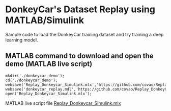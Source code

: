 # DonkeyCar's Dataset Replay using MATLAB/Simulink

Sample code to load the DonkeyCar training dataset and try training a deep learning model.

## MATLAB command to download and open the demo (MATLAB live script)
```
mkdir('./donkeycar_demo');
cd('./donkeycar_demo');
websave('Replay_Donkeycar_Simulink.mlx','https://github.com/covao/Replay_DonkeyCar_Simulink/raw/main/Replay_Donkeycar_Simulink.mlx');
websave('donkeycar_replay.mdl','https://github.com/covao/Replay_DonkeyCar_Simulink/raw/main/donkeycar_replay.mdl');
open('Replay_Donkeycar_Simulink.mlx');

```
MATLAB live script file [Replay_Donkeycar_Simulink.mlx](https://github.com/covao/Replay_DonkeyCar_Simulink/blob/main/Replay_Donkeycar_Simulink.mlx)  

